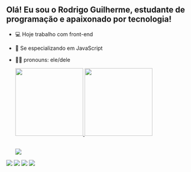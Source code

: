 ## Olá! Eu sou o Rodrigo Guilherme, estudante de programação e apaixonado por tecnologia!

- 💻 Hoje trabalho com front-end
- 🌱 Se especializando em JavaScript
- 🧒🏻 pronouns: ele/dele

  <div>
    <a href="https://github.com/Rguilherme09">
    <img height="180em" src="https://github-readme-stats.vercel.app/api?username=rguilherme09&show_icons=true&theme=dark&include_allcommits=true&count">
    <img height="180em" src="https://github-readme-stats.vercel.app/api/top-langs/?username=rguilherme09&layout=compact&langs_count=16&theme=dark"/>  
  </div>

  <div style="display: inline_block"><br>
    <p>
  <a href="https://skillicons.dev">
    <img src="https://skillicons.dev/icons?i=html,css,javascript,github" />
  </a>
</p>
  </div>

<div>
  <a href="https://www.linkedin.com/in/rodrigoguilherme96/"><img src="https://img.shields.io/badge/LinkedIn-0077B5?style=for-the-badge&logo=linkedin&logoColor=white" target="_blank"></a>
  <a href="mailto:rguilherme419@gmail.com"><img src="https://img.shields.io/badge/Gmail-D14836?style=for-the-badge&logo=gmail&logoColor=white" target="_blank"></a>
  <a href="https://www.facebook.com/rodrigo.guilherme.7792?locale=pt_BR"><img src="https://img.shields.io/badge/Facebook-1877F2?style=for-the-badge&logo=facebook&logoColor=white" target="_blank"></a>
  <a href="https://www.instagram.com/rodrigobarreto96/"><img src="https://img.shields.io/badge/Instagram-E4405F?style=for-the-badge&logo=instagram&logoColor=white" target="_blank"></a>
</div>

